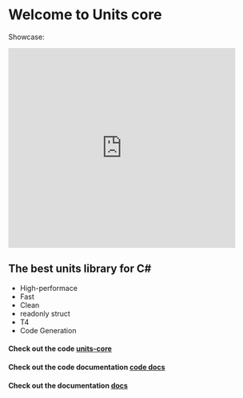 # Welcome to Units core

Showcase: 
<iframe width="90%" height="400" src="https://www.youtube.com/embed/ZIIJ2v_PZC0" frameborder="0" allow="accelerometer; autoplay; encrypted-media; gyroscope; picture-in-picture" allowfullscreen></iframe>

## The best units library for C#

* High-performace
* Fast
* Clean
* readonly struct
* T4
* Code Generation

#### Check out the code [units-core](https://github.com/branc116/units-core)

#### Check out the code documentation [code docs](/api)

#### Check out the documentation [docs](/articles)